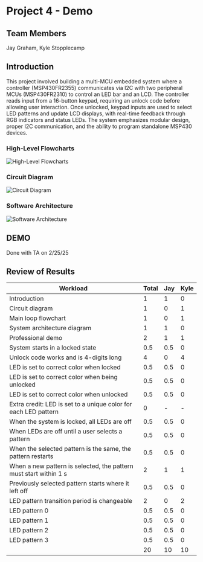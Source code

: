 # Project 4 - Demo

## Team Members
Jay Graham, Kyle Stopplecamp

## Introduction
This project involved building a multi-MCU embedded system where a controller (MSP430FR2355) communicates via I2C with two peripheral MCUs (MSP430FR2310) to control an LED bar and an LCD. The controller reads input from a 16-button keypad, requiring an unlock code before allowing user interaction. Once unlocked, keypad inputs are used to select LED patterns and update LCD displays, with real-time feedback through RGB indicators and status LEDs. The system emphasizes modular design, proper I2C communication, and the ability to program standalone MSP430 devices.

### High-Level Flowcharts
![High-Level Flowcharts](project3_flowchart.png)

### Circuit Diagram
![Circuit Diagram](project3_circuit_diagram.png)

### Software Architecture
![Software Architecture](project3_architecture.png)

## DEMO
Done with TA on 2/25/25

## Review of Results
| Workload                                                          | Total |    Jay    |    Kyle   |
|-------------------------------------------------------------------|-------|-----------|-----------|
|Introduction                                                       | 1     |     1     |     0     |
|Circuit diagram                                                    | 1     |     0     |     1     |
|Main loop flowchart                                                | 1     |     0     |     1     |
|System architecture diagram                                        | 1     |     1     |     0     |
|Professional demo                                                  | 2     |     1     |     1     |
|System starts in a locked state                                    | 0.5   |    0.5    |     0     |
|Unlock code works and is 4-digits long                             | 4     |     0     |     4     |
|LED is set to correct color when locked                            | 0.5   |    0.5    |     0     |
|LED is set to correct color when being unlocked                    | 0.5   |    0.5    |     0     |
|LED is set to correct color when unlocked                          | 0.5   |    0.5    |     0     |
|Extra credit: LED is set to a unique color for each LED pattern    | 0     |     -     |     -     |
|When the system is locked, all LEDs are off                        | 0.5   |    0.5    |     0     |
|When LEDs are off until a user selects a pattern                   | 0.5   |    0.5    |     0     |
|When the selected pattern is the same, the pattern restarts        | 0.5   |    0.5    |     0     |
|When a new pattern is selected, the pattern must start within 1 s  | 2     |     1     |     1     |
|Previously selected pattern starts where it left off               | 0.5   |    0.5    |     0     |
|LED pattern transition period is changeable                        | 2     |     0     |     2     |
|LED pattern 0                                                      | 0.5   |    0.5    |     0     |
|LED pattern 1                                                      | 0.5   |    0.5    |     0     |
|LED pattern 2                                                      | 0.5   |    0.5    |     0     |
|LED pattern 3                                                      | 0.5   |    0.5    |     0     |
|                                                                   | 20    |    10     |    10     |
